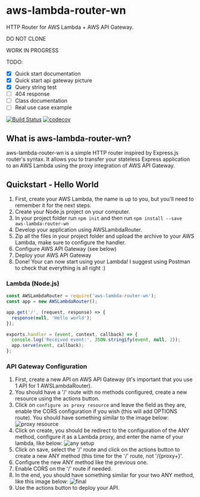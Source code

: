 # aws-lambda-router-wn
HTTP Router for AWS Lambda + AWS API Gateway.

DO NOT CLONE

WORK IN PROGRESS

TODO:
- [x] Quick start documentation
- [x] Quick start api gateway picture
- [x] Query string test
- [ ] 404 response
- [ ] Class documentation
- [ ] Real use case example

[![Build Status](https://travis-ci.org/alexandrenicol/aws-lambda-router-wn.png?branch=master)](https://travis-ci.org/alexandrenicol/aws-lambda-router-wn)
[![codecov](https://codecov.io/gh/alexandrenicol/aws-lambda-router-wn/branch/master/graph/badge.svg)](https://codecov.io/gh/alexandrenicol/aws-lambda-router-wn)

## What is aws-lambda-router-wn?
aws-lambda-router-wn is a simple HTTP router inspired by Express.js router's syntax. It allows you to transfer your stateless Express application to an AWS Lambda using the proxy integration of AWS API Gateway.

## Quickstart - Hello World
1. First, create your AWS Lambda, the name is up to you, but you'll need to remember it for the next steps.
2. Create your Node.js project on your computer.
3. In your project folder run ```npm init``` and then run ```npm install --save aws-lambda-router-wn```
4. Develop your application using AWSLambdaRouter.
5. Zip all the files in your project folder and upload the archive to your AWS Lambda, make sure to configure the handler.
6. Configure AWS API Gateway (see below)
7. Deploy your AWS API Gateway
8. Done! Your can now start using your Lambda! I suggest using Postman to check that everything is all right :)
### Lambda (Node.js)
```javascript
const AWSLambdaRouter = require('aws-lambda-router-wn');
const app = new AWSLambdaRouter();

app.get('/', (request, response) => {
  response(null, 'Hello world');
});

exports.handler = (event, context, callback) => {
  console.log('Received event:', JSON.stringify(event, null, 2));
  app.serve(event, callback);
};
```

### API Gateway Configuration
1. First, create a new API on AWS API Gateway (it's important that you use 1 API for 1 AWSLambdaRouter).
2. You should have a '/' route with no methods configured, create a new resource using the actions button.
3. Click on `configure as proxy resource` and leave the field as they are, enable the CORS configuration if you wish (this will add OPTIONS route). You should have something similar to the image below:
![proxy resource](https://s3-eu-west-1.amazonaws.com/static-webnicol/github/aws-lambda-router-wn/new-child-res.png)
4. Click on create, you should be redirect to the configuration of the ANY method, configure it as a Lambda proxy, and enter the name of your lambda, like below:
![any setup](https://s3-eu-west-1.amazonaws.com/static-webnicol/github/aws-lambda-router-wn/proxy-setup.png)
5. Click on save, select the '/' route and click on the actions button to create a new ANY method (this time for the '/' route, not '/{proxy+}'.
6. Configure the new ANY method like the previous one.
7. Enable CORS on the '/' route if needed.
8. In the end, you should have something similar for your two ANY method, like this image below:
![final](https://s3-eu-west-1.amazonaws.com/static-webnicol/github/aws-lambda-router-wn/slash-any.png)
9. Use the actions button to deploy your API.
